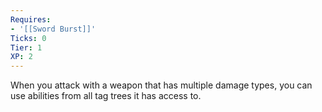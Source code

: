 ```yaml
---
Requires:
- '[[Sword Burst]]'
Ticks: 0
Tier: 1
XP: 2
---
```


When you attack with a weapon that has multiple damage types, you can use abilities from all tag trees it has access to.